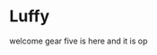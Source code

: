 # Luffy
welcome
gear five is here and it is op 
 
 
 
 
  
      
    
    
         
      
      
 
 
